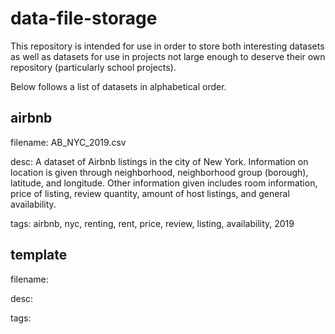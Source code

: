 # data-file-storage

This repository is intended for use in order to store both interesting datasets as well as datasets for use in projects not large enough to deserve their own repository (particularly school projects). 


Below follows a list of datasets in alphabetical order.

## airbnb
filename: AB_NYC_2019.csv

desc: A dataset of Airbnb listings in the city of New York. Information on location is given through neighborhood, neighborhood group (borough), latitude, and longitude. Other information given includes room information, price of listing, review quantity, amount of host listings, and general availability.

tags: airbnb, nyc, renting, rent, price, review, listing, availability, 2019

## template
filename:

desc:

tags:
